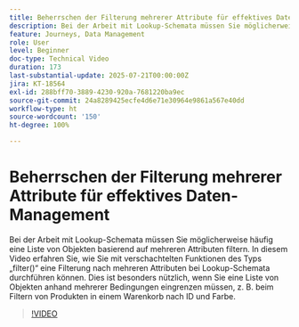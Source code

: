 ```yaml
---
title: Beherrschen der Filterung mehrerer Attribute für effektives Daten-Management
description: Bei der Arbeit mit Lookup-Schemata müssen Sie möglicherweise häufig eine Liste von Objekten basierend auf mehreren Attributen filtern. In diesem Video erfahren Sie, wie Sie mit verschachtelten Funktionen des Typs „filter()“ eine Filterung nach mehreren Attributen bei Lookup-Schemata durchführen können. Dies ist besonders nützlich, wenn Sie eine Liste von Objekten anhand mehrerer Bedingungen eingrenzen müssen, z. B. beim Filtern von Produkten in einem Warenkorb nach ID und Farbe.
feature: Journeys, Data Management
role: User
level: Beginner
doc-type: Technical Video
duration: 173
last-substantial-update: 2025-07-21T00:00:00Z
jira: KT-18564
exl-id: 288bff70-3889-4230-920a-7681220ba9ec
source-git-commit: 24a8289425ecfe4d6e71e30964e9861a567e40dd
workflow-type: ht
source-wordcount: '150'
ht-degree: 100%

---
```


# Beherrschen der Filterung mehrerer Attribute für effektives Daten-Management

Bei der Arbeit mit Lookup-Schemata müssen Sie möglicherweise häufig eine Liste von Objekten basierend auf mehreren Attributen filtern. In diesem Video erfahren Sie, wie Sie mit verschachtelten Funktionen des Typs „filter()“ eine Filterung nach mehreren Attributen bei Lookup-Schemata durchführen können. Dies ist besonders nützlich, wenn Sie eine Liste von Objekten anhand mehrerer Bedingungen eingrenzen müssen, z. B. beim Filtern von Produkten in einem Warenkorb nach ID und Farbe.

>[!VIDEO](https://video.tv.adobe.com/v/3469327/?learn=on&enablevpops&captions=ger)

